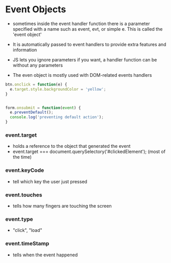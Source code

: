 # Event Objects

- sometimes inside the event handler function there is a parameter specified
  with a name such as event, evt, or simple e. This is called the 'event object'

- It is automatically passed to event handlers to provide extra features and information

- JS lets you ignore parameters if you want, a handler function can be without any parameters

- The even object is mostly used with DOM-related events handlers

```javascript
btn.onclick = function(e) {
  e.target.style.backgroundColor = 'yellow';
}


form.onsubmit = function(event) {
  e.preventDefault();
  console.log('preventing default action');
}
```

### event.target

- holds a reference to the object that generated the event
- event.target === document.querySelectory('#clickedElement'); (most of the time)

### event.keyCode

- tell which key the user just pressed

### event.touches

- tells how many fingers are touching the screen

### event.type

- "click", "load"

### event.timeStamp

- tells when the event happened
